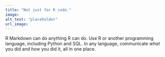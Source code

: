 ```yaml
---
title: "Not just for R code."
image: 
alt_text: "placeholder"
url_image: 
---
```


R Markdown can do anything R can do. Use R or another programming language, including Python and SQL. In any language, communicate *what* you did and *how* you did it, all in one place. 


   
